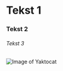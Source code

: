 # Tekst 1
### Tekst 2
###### Tekst 3


![Image of Yaktocat](https://octodex.github.com/images/yaktocat.png)
